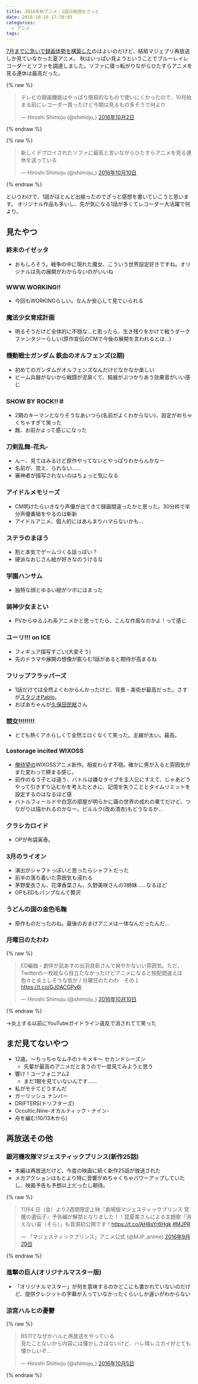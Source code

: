 ```yaml
---
title: 2016年秋アニメ：1話の感想をざっと
date: 2016-10-10 17:39:03
categories:
  - アニメ
tags:
---
```


[7月までに急いで録画体勢を構築した](https://shimoju.jp/2016/07/29/tv-life/)のはよいのだけど、結局マジェプリ再放送しか見ていなかった夏アニメ。
秋はいっぱい見ようということでブルーレイレコーダーとソファを調達しました。ソファに寝っ転がりながらひたすらアニメを見る連休は最高だった。

{% raw %}
<blockquote class="twitter-tweet" data-lang="ja"><p lang="ja" dir="ltr">テレビの録画機能はやっぱり簡易的なもので使いにくかったので、10月始まる前にレコーダー買ったけど今期は見るもの多そうで何より</p>&mdash; Hiroshi Shimoju (@shimoju_) <a href="https://twitter.com/shimoju_/status/782398466416713728">2016年10月2日</a></blockquote>
<script async src="//platform.twitter.com/widgets.js" charset="utf-8"></script>
{% endraw %}

{% raw %}
<blockquote class="twitter-tweet" data-lang="ja"><p lang="ja" dir="ltr">新しくデプロイされたソファに最高と言いながらひたすらアニメを見る連休を送っている</p>&mdash; Hiroshi Shimoju (@shimoju_) <a href="https://twitter.com/shimoju_/status/785374703527440384">2016年10月10日</a></blockquote>
<script async src="//platform.twitter.com/widgets.js" charset="utf-8"></script>
{% endraw %}

というわけで、1話がほとんど出揃ったのでざっと感想を書いていこうと思います。
オリジナル作品も多いし、先が気になる1話が多くてレコーダー大活躍で何より。

## 見たやつ

### 終末のイゼッタ

- おもしろそう。戦争の中に現れた魔女、こういう世界設定好きですね。オリジナルは先の展開がわからないのがいいね

### WWW.WORKING!!

- 今回もWORKINGらしい。なんか安心して見ていられる

### 魔法少女育成計画

- 明るそうだけど全体的に不穏な…と思ったら、生き残りをかけて戦うダークファンタジーらしい(原作宣伝のCMで今後の展開を言われるとは…)

### 機動戦士ガンダム 鉄血のオルフェンズ(2期)

- 初めてのガンダムがオルフェンズなんだけどなかなか楽しい
- ビーム兵器がないから戦闘が泥臭くて、鈍器がぶつかりあう効果音がいい感じ

### SHOW BY ROCK!!＃

- 2期のキーマンとなりそうなあいつら(名前がよくわからない)、設定がめちゃくちゃすぎて笑った
- 敵、お前かよって感じになった

### 刀剣乱舞-花丸-

- んー、見てはみるけど原作やってないとやっぱりわからんかなー
- 名前が、覚え、られない……
- 審神者が描写されないのはちょっと気になる

### アイドルメモリーズ

- CM明けたらいきなり声優が出てきて録画間違ったかと思った。30分枠で半分声優番組をやるのは斬新
- アイドルアニメ、個人的にはあんまりハマらないかも…

### ステラのまほう

- 割と本気でゲームつくる話っぽい？
- 硬派なおじさん絵が好きなのうけるな

### 学園ハンサム

- 独特な顔とゆるい絵がツボにはまった

### 装神少女まとい

- PVからゆるふわ系アニメかと思ってたら、こんな作風なのかよ！って感じ

### ユーリ!!! on ICE

- フィギュア描写すごい(大変そう)
- 先のドラマや展開の想像が膨らむ1話があると期待が高まるね

### フリップフラッパーズ

- 1話だけでは全然よくわからんかったけど、背景・美術が最高だった。さすが[スタジオPablo](http://studio-pablo.com/)。
- おばあちゃんが[久保田民絵](http://dic.nicovideo.jp/a/%E4%B9%85%E4%BF%9D%E7%94%B0%E6%B0%91%E7%B5%B5)さん

### 競女!!!!!!!!

- とても熱くアホらしくて全然エロくなくて笑った。主線が太い。最高。

### Lostorage incited WIXOSS

- [俺待望の](https://shimoju.jp/2016/08/07/lostorage-incited-wixoss/)WIXOSSアニメ新作。相変わらず不穏。確かに男が入ると雰囲気がまた変わって締まる感じ。
- 前作のるう子とは違う、バトルは嫌なタイプを主人公にすえて、じゃあどうやって引きずり込むかを考えたときに、記憶を失うこととタイムリミットを設定するのはなるほど感
- バトルフィールドや白窓の部屋が明らかに繭の世界の成れの果てだけど、つながりは描かれるのかなー。ピルルク(改め清衣)もどうなるか…

### クラシカロイド

- OPが布袋寅泰。

### 3月のライオン

- 演出がシャフトっぽいと思ったらシャフトだった
- 前半の落ち着いた雰囲気も浸れる
- 茅野愛衣さん、花澤香菜さん、久野美咲さんの3姉妹……なるほど
- OPもEDもバンプなんて贅沢

### うどんの国の金色毛鞠

- 原作ものだったのね。最後のおまけアニメは一体なんだったんだ…

### 月曜日のたわわ

{% raw %}
<blockquote class="twitter-tweet" data-lang="ja"><p lang="ja" dir="ltr">ED編曲・劇伴が凪あすの出羽良彰さんで爽やかないい雰囲気。ただ、Twitterの一枚絵なら目立たなかったけどアニメになると按配間違えば色々と炎上しそうな気が / 月曜日のたわわ　その１ <a href="https://t.co/GJ0ACGPv6i">https://t.co/GJ0ACGPv6i</a></p>&mdash; Hiroshi Shimoju (@shimoju_) <a href="https://twitter.com/shimoju_/status/785375242776485888">2016年10月10日</a></blockquote>
<script async src="//platform.twitter.com/widgets.js" charset="utf-8"></script>
{% endraw %}

→炎上する以前にYouTubeガイドライン違反で消されてて笑った

## まだ見てないやつ

- 12歳。～ちっちゃなムネのトキメキ～ セカンドシーズン
  - 先輩が最高のアニメだと言うので一度見てみようと思う
- 響け！ユーフォニアム2
  - まだ1期を見ていないんです……
- 私がモテてどうすんだ
- ガーリッシュ ナンバー
- DRIFTERS(ドリフターズ)
- Occultic;Nine-オカルティック・ナイン-
- 舟を編む(10/13木から)

## 再放送その他

### 銀河機攻隊マジェスティックプリンス(新作25話)

- 本編は再放送だけど、今度の映画に続く新作25話が放送された
- メカアクションはもとより特に音響がめちゃくちゃパワーアップしていたし、映画予告も予想以上だったし期待。

{% raw %}
<blockquote class="twitter-tweet" data-lang="ja"><p lang="ja" dir="ltr">11月4 日（金）より2週間限定上映『劇場版マジェスティックプリンス 覚醒の遺伝子』予告編が解禁となりました！！昆夏美さんによる主題歌「消えない宙（そら）」も音源初公開です！<a href="https://t.co/AH8sYr6Hgk">https://t.co/AH8sYr6Hgk</a> <a href="https://twitter.com/hashtag/MJPR?src=hash">#MJPR</a></p>&mdash; 「マジェスティックプリンス」アニメ公式 (@MJP_anime) <a href="https://twitter.com/MJP_anime/status/781494211040256001">2016年9月29日</a></blockquote>
<script async src="//platform.twitter.com/widgets.js" charset="utf-8"></script>
{% endraw %}

### 進撃の巨人(オリジナルマスター版)

- 「オリジナルマスター」が何を意味するのかどこにも書かれていないのだけど、提供クレジットの字幕が入っていなかったくらいしか違いがわからない

### 涼宮ハルヒの憂鬱

{% raw %}
<blockquote class="twitter-tweet" data-lang="ja"><p lang="ja" dir="ltr">BS11でなぜかハルヒ再放送をやっている<br>見たことないから内容には懐かしさはないけど、ハレ晴レユカイがとても懐かしいぞ…</p>&mdash; Hiroshi Shimoju (@shimoju_) <a href="https://twitter.com/shimoju_/status/783674184169697280">2016年10月5日</a></blockquote>
<script async src="//platform.twitter.com/widgets.js" charset="utf-8"></script>
{% endraw %}
